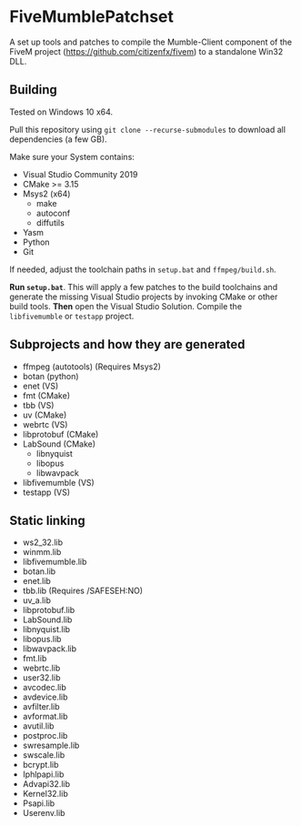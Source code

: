 # FiveMumblePatchset

A set up tools and patches to compile the Mumble-Client component of the FiveM project (https://github.com/citizenfx/fivem) to a standalone Win32 DLL.

## Building

Tested on Windows 10 x64.

Pull this repository using `git clone --recurse-submodules` to download all dependencies (a few GB).

Make sure your System contains:
 - Visual Studio Community 2019
 - CMake >= 3.15
 - Msys2 (x64)
   - make
   - autoconf
   - diffutils
 - Yasm
 - Python
 - Git

If needed, adjust the toolchain paths in `setup.bat` and `ffmpeg/build.sh`.

**Run `setup.bat`**.  This will apply a few patches to the build toolchains and generate the missing Visual Studio projects by invoking CMake or other build tools. **Then** open the Visual Studio Solution. Compile the `libfivemumble` or `testapp` project.

## Subprojects and how they are generated

- ffmpeg (autotools) (Requires Msys2)
- botan (python)
- enet (VS)
- fmt (CMake)
- tbb (VS)
- uv (CMake)
- webrtc (VS)
- libprotobuf (CMake)
- LabSound (CMake)
  - libnyquist
  - libopus
  - libwavpack
- libfivemumble (VS)
- testapp (VS)

## Static linking

- ws2_32.lib
- winmm.lib
- libfivemumble.lib
- botan.lib
- enet.lib
- tbb.lib (Requires /SAFESEH:NO)
- uv_a.lib
- libprotobuf.lib
- LabSound.lib
- libnyquist.lib
- libopus.lib
- libwavpack.lib
- fmt.lib
- webrtc.lib
- user32.lib
- avcodec.lib
- avdevice.lib
- avfilter.lib
- avformat.lib
- avutil.lib
- postproc.lib
- swresample.lib
- swscale.lib
- bcrypt.lib
- Iphlpapi.lib
- Advapi32.lib
- Kernel32.lib
- Psapi.lib
- Userenv.lib